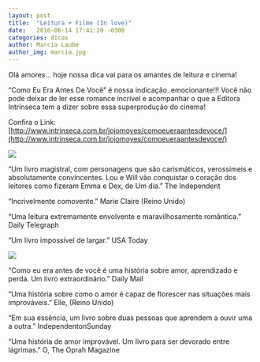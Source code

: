 ```yaml
---
layout: post
title:  "Leitura + Filme (In love)"
date:   2016-06-14 17:41:20 -0300
categories: dicas
author: Marcia Laube
author_img: marcia.jpg
---
```


Olá amores... hoje nossa dica vai para os amantes de leitura e cinema!

“Como Eu Era Antes De Você” é nossa indicação..emocionante!!! Você não pode deixar de ler esse romance incrível e acompanhar o que a Editora Intrínseca tem a dizer sobre essa superprodução do cinema!

Confira o Link:
[http://www.intrinseca.com.br/jojomoyes/comoeueraantesdevoce/](http://www.intrinseca.com.br/jojomoyes/comoeueraantesdevoce/)

![](http://4.bp.blogspot.com/-UuFVU5SEZ3I/VciwTsq3ueI/AAAAAAAAEHQ/vrbbRPDlcaM/s1600/download%2B%25281%2529.jpg)

“Um livro magistral, com personagens que são carismáticos, verossímeis e absolutamente convincentes. Lou e Will vão conquistar o coração dos leitores como fizeram Emma e Dex, de Um dia.”
The Independent

“Incrivelmente comovente.”
Marie Claire (Reino Unido)

“Uma leitura extremamente envolvente e maravilhosamente romântica.”
Daily Telegraph

“Um livro impossível de largar.”
USA Today

![](http://br.web.img2.acsta.net/pictures/16/02/03/19/11/303307.jpg)

“Como eu era antes de você é uma história sobre amor, aprendizado e perda. Um livro extraordinário.”
Daily Mail

“Uma história sobre como o amor é capaz de florescer nas situações mais improváveis.”
Elle, (Reino Unido)

“Em sua essência, um livro sobre duas pessoas que aprendem a ouvir uma a outra.”
IndependentonSunday

“Uma história de amor improvável. Um livro para ser devorado entre lágrimas.”
O, The Oprah Magazine
